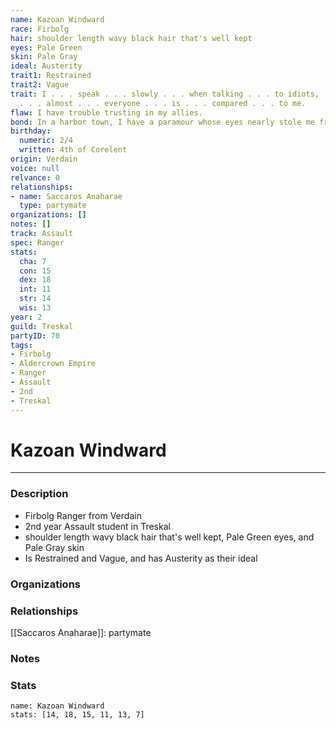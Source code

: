 ```yaml
---
name: Kazoan Windward
race: Firbolg
hair: shoulder length wavy black hair that's well kept
eyes: Pale Green
skin: Pale Gray
ideal: Austerity
trait1: Restrained
trait2: Vague
trait: I . . . speak . . . slowly . . . when talking . . . to idiots, . . . which
  . . . almost . . . everyone . . . is . . . compared . . . to me.
flaw: I have trouble trusting in my allies.
bond: In a harbor town, I have a paramour whose eyes nearly stole me from the sea.
birthday:
  numeric: 2/4
  written: 4th of Corelent
origin: Verdain
voice: null
relvance: 0
relationships:
- name: Saccaros Anaharae
  type: partymate
organizations: []
notes: []
track: Assault
spec: Ranger
stats:
  cha: 7
  con: 15
  dex: 18
  int: 11
  str: 14
  wis: 13
year: 2
guild: Treskal
partyID: 70
tags:
- Firbolg
- Aldercrown Empire
- Ranger
- Assault
- 2nd
- Treskal
---
```

# Kazoan Windward
---
### Description
- Firbolg Ranger from Verdain
- 2nd year Assault student in Treskal
- shoulder length wavy black hair that's well kept, Pale Green eyes, and Pale Gray skin
- Is Restrained and Vague, and has Austerity as their ideal

### Organizations

### Relationships
[[Saccaros Anaharae]]: partymate

### Notes

### Stats
```statblock
name: Kazoan Windward
stats: [14, 18, 15, 11, 13, 7]
```